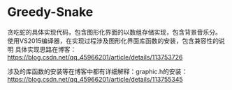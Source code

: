 # Greedy-Snake
贪吃蛇的具体实现代码，包含图形化界面的以数组存储实现，包含背景音乐分。
使用VS2015编译器，在实现过程涉及图形化界面库函数的安装，包含兼容性的说明
具体实现思路在博客：https://blog.csdn.net/qq_45966201/article/details/113753726




涉及的库函数的安装等在博客中都有详细解释：graphic.h的安装：https://blog.csdn.net/qq_45966201/article/details/113755345


